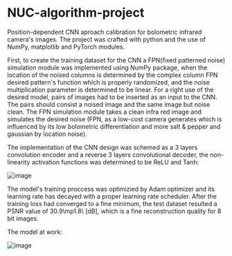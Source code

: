 # NUC-algorithm-project
Position-dependent CNN aproach calibration for bolometric infrared camera's images. The project was crafted with python and the use of NumPy, matplotlib and PyTorch modules.

First, to create the training dataset for the CNN a FPN(fixed patterned noise) simulation module was implemented using NumPy package, when the location of the noised columns is determined by the complex column FPN desired pattern's function which is properly randomized, and the noise multiplication parameter is determined to be linear. For a right use of the desired model,  pairs of images had to be inserted as an input to the CNN. The pairs should consist a noised image and the same image but noise clean. The FPN simulation module takes a clean infra red image and simulates the desired noise (FPN, as a low-cost camera generates which is influenced by its low bolometric differentiation and more salt & pepper and gaussian by location noise).

The implementation of the CNN design was schemed as a 3 layers convolution encoder and a reverse 3 layers convolutional decoder, the non-linearity activation functions was determined to be ReLU and Tanh:

![image](https://user-images.githubusercontent.com/72237098/130953685-007d2511-210e-4985-9b99-e246036fbefa.png)

The model's training proccess was optimizied by Adam optimizer and its learning rate has decayed with a proper learning rate scheduler.
After the training loss had converged to a fine minimum, the test dataset resulted a PSNR value of 30.9\mp1.8\ [dB], which is a fine reconstruction quality for 8 bit images.

The model at work:

![image](https://user-images.githubusercontent.com/72237098/130953919-da38cf32-4dc1-4561-953a-eb14d3c63a27.png)

